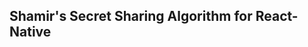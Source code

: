 Shamir's Secret Sharing Algorithm for React-Native
-------------------------------------------------

